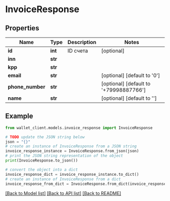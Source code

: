 # InvoiceResponse


## Properties

Name | Type | Description | Notes
------------ | ------------- | ------------- | -------------
**id** | **int** | ID счета | [optional] 
**inn** | **str** |  | 
**kpp** | **str** |  | 
**email** | **str** |  | [optional] [default to '0']
**phone_number** | **str** |  | [optional] [default to '+79998887766']
**name** | **str** |  | [optional] [default to '']

## Example

```python
from wallet_client.models.invoice_response import InvoiceResponse

# TODO update the JSON string below
json = "{}"
# create an instance of InvoiceResponse from a JSON string
invoice_response_instance = InvoiceResponse.from_json(json)
# print the JSON string representation of the object
print(InvoiceResponse.to_json())

# convert the object into a dict
invoice_response_dict = invoice_response_instance.to_dict()
# create an instance of InvoiceResponse from a dict
invoice_response_from_dict = InvoiceResponse.from_dict(invoice_response_dict)
```
[[Back to Model list]](../README.md#documentation-for-models) [[Back to API list]](../README.md#documentation-for-api-endpoints) [[Back to README]](../README.md)


